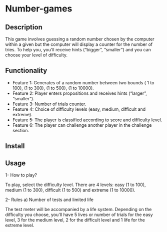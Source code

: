 # Number-games
 ## Description
 This game involves guessing a random number chosen by the computer within a given
 but the computer will display a counter for the number of tries. To help you, you'll receive hints (“bigger”, “smaller”) and you can choose your level of difficulty.
 
 ## Functionality
 - Feature 1: Generates of a random number between two bounds ( 1 to 100), (1 to 300), (1 to 500), (1 to 10000).
 - Feature 2: Player enters propositions and receives hints (“larger”, “smaller”).
 - Feature 3: Number of trials counter.
 - Feature 4: Choice of difficulty levels (easy, medium, difficult and extreme). 
 - Feature 5: The player is classified according to score and difficulty level.
 - Feature 6: The player can challenge another player in the challenge section.
   
 ## Install

 ## Usage
 1- How to play?
 
 To play, select the difficulty level. There are 4 levels: easy (1 to 100), medium (1 to 300), difficult (1 to 500) and extreme (1 to 10000).
 
 2- Rules
    a) Number of tests and limited life 
    
  The test meter will be accompanied by a life system. Depending on the difficulty you choose, you'll have 5 lives or number of trials for the easy level, 3 for the medium level, 2 for the difficult level and 1 life for the extreme level.
